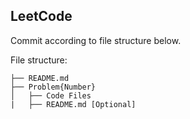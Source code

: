 ## LeetCode
Commit according to file structure below.

File structure:

```
├── README.md
├── Problem{Number}
│   ├── Code Files
|   ├── README.md [Optional]
```